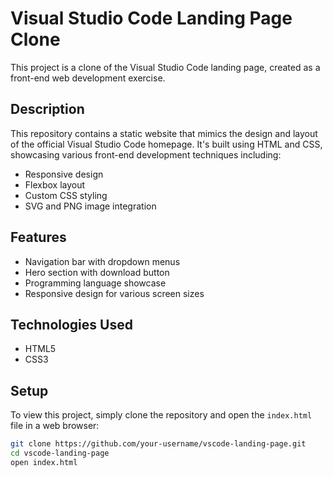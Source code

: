 # Visual Studio Code Landing Page Clone

This project is a clone of the Visual Studio Code landing page, created as a front-end web development exercise.

## Description

This repository contains a static website that mimics the design and layout of the official Visual Studio Code homepage. It's built using HTML and CSS, showcasing various front-end development techniques including:

- Responsive design
- Flexbox layout
- Custom CSS styling
- SVG and PNG image integration

## Features

- Navigation bar with dropdown menus
- Hero section with download button
- Programming language showcase
- Responsive design for various screen sizes

## Technologies Used

- HTML5
- CSS3

## Setup

To view this project, simply clone the repository and open the `index.html` file in a web browser:

```bash
git clone https://github.com/your-username/vscode-landing-page.git
cd vscode-landing-page
open index.html